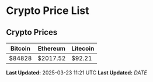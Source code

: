 # Crypto Price List

## Crypto Prices
| Bitcoin | Ethereum | Litecoin |
| ------- | -------- | -------- |
| $84828 | $2017.52 | $92.21 |
**Last Updated:** 2025-03-23 11:21 UTC
**Last Updated:** $DATE$
